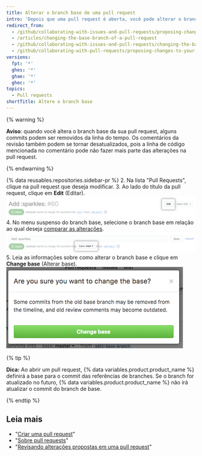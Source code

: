 ```yaml
---
title: Alterar o branch base de uma pull request
intro: 'Depois que uma pull request é aberta, você pode alterar o branch base para comparar as alterações na pull request em relação a um branch diferente.'
redirect_from:
  - /github/collaborating-with-issues-and-pull-requests/proposing-changes-to-your-work-with-pull-requests/changing-the-base-branch-of-a-pull-request
  - /articles/changing-the-base-branch-of-a-pull-request
  - /github/collaborating-with-issues-and-pull-requests/changing-the-base-branch-of-a-pull-request
  - /github/collaborating-with-pull-requests/proposing-changes-to-your-work-with-pull-requests/changing-the-base-branch-of-a-pull-request
versions:
  fpt: '*'
  ghes: '*'
  ghae: '*'
  ghec: '*'
topics:
  - Pull requests
shortTitle: Altere o branch base
---
```


{% warning %}

**Aviso**: quando você altera o branch base da sua pull request, alguns commits podem ser removidos da linha do tempo. Os comentários da revisão também podem se tornar desatualizados, pois a linha de código mencionada no comentário pode não fazer mais parte das alterações na pull request.

{% endwarning %}

{% data reusables.repositories.sidebar-pr %}
2. Na lista "Pull Requests", clique na pull request que deseja modificar.
3. Ao lado do título da pull request, clique em **Edit** (Editar). ![Botão de edição Pull request](/assets/images/help/pull_requests/pull-request-edit.png)
4. No menu suspenso do branch base, selecione o branch base em relação ao qual deseja [comparar as alterações](/github/committing-changes-to-your-project/comparing-commits#comparing-branches). ![Menu suspenso do branch base ](/assets/images/help/pull_requests/pull-request-edit-base-branch.png)
5. Leia as informações sobre como alterar o branch base e clique em **Change base** (Alterar base). ![Botão de confirmação de alteração do branch base ](/assets/images/help/pull_requests/pull-request-base-branch-confirm.png)

{% tip %}

**Dica:** Ao abrir um pull request, {% data variables.product.product_name %} definirá a base para o commit das referências de branches. Se o branch for atualizado no futuro, {% data variables.product.product_name %} não irá atualizar o commit do branch de base.

{% endtip %}

## Leia mais

- "[Criar uma pull request](/articles/creating-a-pull-request)"
- "[Sobre pull requests](/pull-requests/collaborating-with-pull-requests/proposing-changes-to-your-work-with-pull-requests/about-pull-requests)"
- "[Revisando alterações propostas em uma pull request](/pull-requests/collaborating-with-pull-requests/reviewing-changes-in-pull-requests/reviewing-proposed-changes-in-a-pull-request)"
